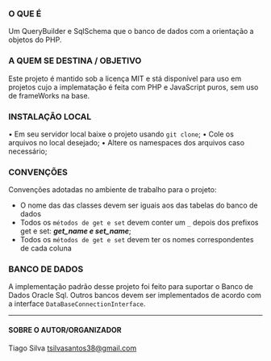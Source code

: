 ### O QUE É

Um QueryBuilder e SqlSchema que o banco de dados com a orientação a objetos do PHP.

### A QUEM SE DESTINA / OBJETIVO

Este projeto é mantido sob a licença MIT e stá disponível para uso em projetos cujo a implematação é feita com PHP e JavaScript puros, sem uso de frameWorks na base.

### INSTALAÇÃO LOCAL

• Em seu servidor local baixe o projeto usando `git clone`;
• Cole os arquivos no local desejado;
• Altere os namespaces dos arquivos caso necessário;

### CONVENÇÕES

Convenções adotadas no ambiente de trabalho para o projeto:

- O nome das das classes devem ser iguais aos das tabelas do banco de dados
- Todos os `métodos de get e set` devem conter um `_` depois dos prefixos get e set: **_get_name e set_name_**;
- Todos os `métodos de get e set` devem ter os nomes correspondentes de cada coluna

### BANCO DE DADOS

A implementação padrão desse projeto foi feito para suportar o Banco de Dados Oracle Sql.
Outros bancos devem ser implementados de acordo com a interface `DataBaseConnectionInterface`.

---

#### SOBRE O AUTOR/ORGANIZADOR

Tiago Silva
tsilvasantos38@gmail.com
